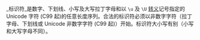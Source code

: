 _标识符_是数字、下划线、小写及大写拉丁字母和以 `\u` 及 `\U` [转义](https://zh.cppreference.com/w/c/language/escape "c/language/escape")记号指定的 Unicode 字符 (C99 起)的任意长度序列。合法的标识符必须以非数字字符（拉丁字母、下划线或 Unicode 非数字字符 (C99 起)）开始。标识符大小写有别（小写和大写字母不同）。
